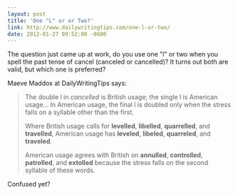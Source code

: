 ```yaml
---
layout: post
title: 'One "L" or or Two?'
link: http://www.dailywritingtips.com/one-l-or-two/
date: 2012-01-27 09:52:00 -0600
---
```


The question just came up at work, do you use one "l" or two when you
spell the past tense of cancel (canceled or cancelled)? It turns out
both are valid, but which one is preferred?

Maeve Maddox at DailyWritingTips says:
> The double l in *cancelled* is British usage; the single l is American
> usage... In American usage, the final l is doubled only when the
> stress falls on a syllable other than the first.
> 
> Where British usage calls for **levelled**, **libelled**,
> **quarrelled**, and **travelled**, American usage has **leveled**,
> **libeled**, **quarreled**, and **traveled**.
> 
> American usage agrees with British on **annulled**, **controlled**,
> **patrolled**, and **extolled** because the stress falls on the second
> syllable of these words.

Confused yet?
